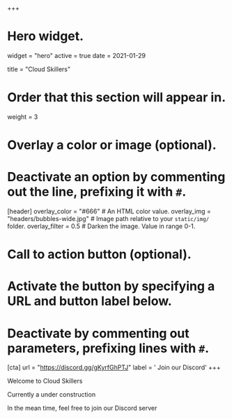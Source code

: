 +++
# Hero widget.
widget = "hero"
active = true
date = 2021-01-29

title = "Cloud Skillers"

# Order that this section will appear in.
weight = 3

# Overlay a color or image (optional).
#   Deactivate an option by commenting out the line, prefixing it with `#`.
[header]
  overlay_color = "#666"  # An HTML color value.
  overlay_img = "headers/bubbles-wide.jpg"  # Image path relative to your `static/img/` folder.
  overlay_filter = 0.5  # Darken the image. Value in range 0-1.

# Call to action button (optional).
#   Activate the button by specifying a URL and button label below.
#   Deactivate by commenting out parameters, prefixing lines with `#`.
[cta]
  url = "https://discord.gg/gKyrfGhPTJ"
  label = '<i class="fa fa-discord"></i> Join our Discord'
+++

Welcome to Cloud Skillers

Currently a under construction

In the mean time, feel free to join our Discord server
